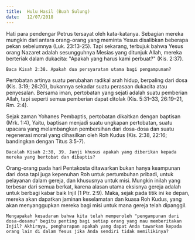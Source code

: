 ```yaml
---
title:  Hulu Hasil (Buah Sulung)
date:   12/07/2018
---
```


Hati para pendengar Petrus tersayat oleh kata-katanya. Sebagian mereka mungkin dari antara orang-orang yang meminta Yesus disalibkan beberapa pekan sebelumnya (Luk. 23:13-25). Tapi sekarang, terbujuk bahwa Yesus orang Nazaret adalah sesungguhnya Mesias yang ditunjuk Allah, mereka berteriak dalam dukacita: "Apakah yang harus kami perbuat?" (Kis. 2:37).

`Baca Kisah 2:38. Apakah dua persyaratan utama bagi pengampunan?`

Pertobatan artinya suatu perubahan radikal arah hidup, berpaling dari dosa (Kis. 3:19; 26:20), bukannya sekadar suatu perasaan dukacita atau penyesalan. Bersama iman, pertobatan yang sejati adalah suatu pemberian Allah, tapi seperti semua pemberian dapat ditolak (Kis. 5:31–33, 26:19–21, Rm. 2:4). 

Sejak zaman Yohanes Pembaptis, pertobatan dikaitkan dengan baptisan (Mrk. 1:4), Yaitu, baptisan menjadi suatu ungkapan pertobatan, suatu upacara yang melambangkan pembersihan dari dosa-dosa dan suatu regenerasi moral yang dihasilkan oleh Roh Kudus (Kis. 2:38, 22:16; bandingkan dengan Titus 3:5-7).

`Bacalah Kisah 2:38, 39. Janji khusus apakah yang diberikan kepada mereka yang bertobat dan dibaptis?`

Orang-orang pada hari Pentakosta ditawarkan bukan hanya keampunan dari dosa tapi juga kepenuhan Roh untuk pertumbuhan pribadi, untuk pelayanan dalam gereja, dan khususnya untuk misi. Mungkin inilah yang terbesar dari semua berkat, karena alasan utama eksisnya gereja adalah untuk berbagi kabar baik Injil (1 Ptr. 2:9). Maka, sejak pada titik ini ke depan, mereka akan dapatkan jaminan keselamatan dan kuasa Roh Kudus, yang akan menyanggupkan mereka bagi misi untuk mana gereja telah dipanggil.
 
`Mengapakah kesadaran bahwa kita telah memperoleh "pengampunan dari dosa-dosamu" begitu penting bagi setiap orang yang mau memberitakan Injil? Akhirnya, pengharapan apakah yang dapat Anda tawarkan kepada orang lain di dalam Yesus jika Anda sendiri tidak memilikinya?`